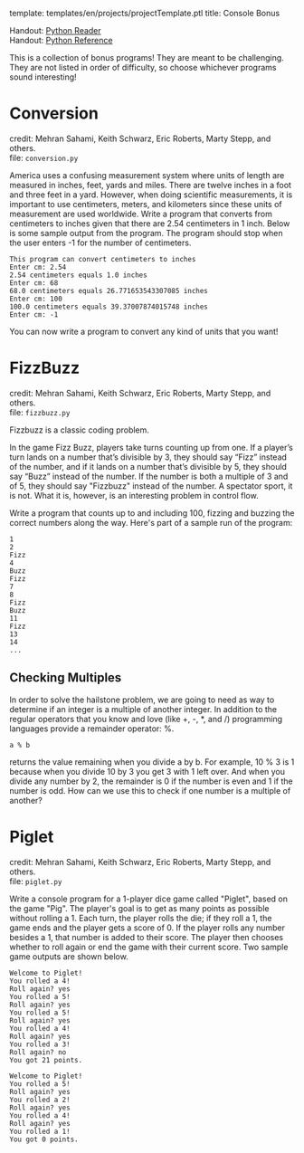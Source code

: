 template: templates/en/projects/projectTemplate.ptl
title: Console Bonus

Handout: [Python Reader](https://codeinplace2020.github.io/pythonreader/en/intro/)<br/>
Handout: [Python Reference]({{pathToRoot}}/en/resources/quick-python.html)<br/>

This is a collection of bonus programs! They are meant to be challenging.  They are not listed in order of difficulty, so choose whichever programs sound interesting!

# Conversion
credit: Mehran Sahami, Keith Schwarz, Eric Roberts, Marty Stepp, and others.<br />
file: `conversion.py`

America uses a confusing measurement system where units of length are measured in inches, feet, yards and miles. There are twelve inches in a foot and three feet in a yard. However, when doing scientific measurements, it is important to use centimeters, meters, and kilometers since these units of measurement are used worldwide. Write a program that converts from centimeters to inches given that there are 2.54 centimeters in 1 inch. Below is some sample output from the program.  The program should stop when the user enters -1 for the number of centimeters.

```
This program can convert centimeters to inches
Enter cm: 2.54
2.54 centimeters equals 1.0 inches
Enter cm: 68
68.0 centimeters equals 26.771653543307085 inches
Enter cm: 100
100.0 centimeters equals 39.37007874015748 inches
Enter cm: -1
```

You can now write a program to convert any kind of units that you want!

# FizzBuzz
credit: Mehran Sahami, Keith Schwarz, Eric Roberts, Marty Stepp, and others.<br />
file: `fizzbuzz.py`

Fizzbuzz is a classic coding problem.

In the game Fizz Buzz, players take turns counting up from one. If a player’s turn lands on a number that’s divisible by 3, they should say “Fizz” instead of the number, and if it lands on a number that’s divisible by 5, they should say “Buzz” instead of the number. If the number is both a multiple of 3 and of 5, they should say "Fizzbuzz" instead of the number. A spectator sport, it is not. What it is, however, is an interesting problem in control flow.

Write a program that counts up to and including 100, fizzing and buzzing the correct numbers along the way.  Here's part of a sample run of the program:

```
1
2
Fizz
4
Buzz
Fizz
7
8
Fizz
Buzz
11
Fizz
13
14
...
```

## Checking Multiples
In order to solve the hailstone problem, we are going to need as way to determine if an integer is a multiple of another integer. In addition to the regular operators that you know and love (like +, -, \*, and /) programming languages provide a remainder operator: %.  

```
a % b
```

returns the value remaining when you divide a by b. For example, 10 % 3 is 1 because when you divide 10 by 3 you get 3 with 1 left over.  And when you divide any number by 2, the remainder is 0 if the number is even and 1 if the number is odd.  How can we use this to check if one number is a multiple of another?

# Piglet
credit: Mehran Sahami, Keith Schwarz, Eric Roberts, Marty Stepp, and others.<br />
file: `piglet.py`

Write a console program for a 1-player dice game called "Piglet", based on the game "Pig". The player's goal is to get as many points as possible without rolling a 1. Each turn, the player rolls the die; if they roll a 1, the game ends and the player gets a score of 0. If the player rolls any number besides a 1, that number is added to their score. The player then chooses whether to roll again or end the game with their current score. Two sample game outputs are shown below.

```
Welcome to Piglet!
You rolled a 4!
Roll again? yes
You rolled a 5!
Roll again? yes
You rolled a 5!
Roll again? yes
You rolled a 4!
Roll again? yes
You rolled a 3!
Roll again? no
You got 21 points.
```
```
Welcome to Piglet!
You rolled a 5!
Roll again? yes
You rolled a 2!
Roll again? yes
You rolled a 4!
Roll again? yes
You rolled a 1!
You got 0 points.
```
